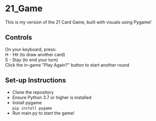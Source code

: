 # 21_Game

This is my version of the 21 Card Game, built with visuals using Pygame!

## Controls
On your keyboard, press:  
H - Hit (to draw another card)  
S - Stay (to end your turn)  
Click the in-game "Play Again?" button to start another round   

## Set-up Instructions
- Clone the repository  
- Ensure Python 3.7 or higher is installed   
- Install pygame  
`pip install pygame`  
- Run main.py to start the game!  

